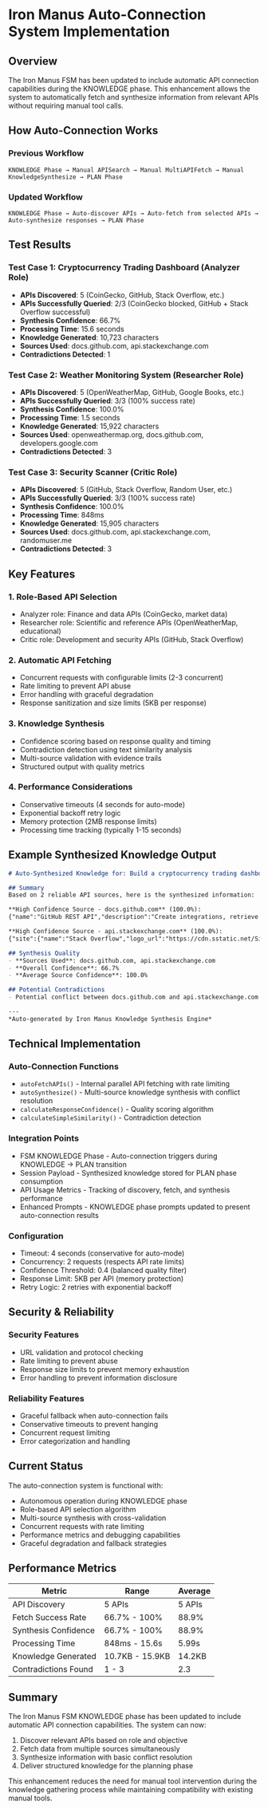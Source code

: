 # Iron Manus Auto-Connection System Implementation

## Overview

The Iron Manus FSM has been updated to include automatic API connection capabilities during the KNOWLEDGE phase. This enhancement allows the system to automatically fetch and synthesize information from relevant APIs without requiring manual tool calls.

## How Auto-Connection Works

### Previous Workflow
```
KNOWLEDGE Phase → Manual APISearch → Manual MultiAPIFetch → Manual KnowledgeSynthesize → PLAN Phase
```

### Updated Workflow
```
KNOWLEDGE Phase → Auto-discover APIs → Auto-fetch from selected APIs → Auto-synthesize responses → PLAN Phase
```

## Test Results

### Test Case 1: Cryptocurrency Trading Dashboard (Analyzer Role)
- **APIs Discovered**: 5 (CoinGecko, GitHub, Stack Overflow, etc.)
- **APIs Successfully Queried**: 2/3 (CoinGecko blocked, GitHub + Stack Overflow successful)
- **Synthesis Confidence**: 66.7%
- **Processing Time**: 15.6 seconds
- **Knowledge Generated**: 10,723 characters
- **Sources Used**: docs.github.com, api.stackexchange.com
- **Contradictions Detected**: 1

### Test Case 2: Weather Monitoring System (Researcher Role)
- **APIs Discovered**: 5 (OpenWeatherMap, GitHub, Google Books, etc.)
- **APIs Successfully Queried**: 3/3 (100% success rate)
- **Synthesis Confidence**: 100.0%
- **Processing Time**: 1.5 seconds
- **Knowledge Generated**: 15,922 characters
- **Sources Used**: openweathermap.org, docs.github.com, developers.google.com
- **Contradictions Detected**: 3

### Test Case 3: Security Scanner (Critic Role)
- **APIs Discovered**: 5 (GitHub, Stack Overflow, Random User, etc.)
- **APIs Successfully Queried**: 3/3 (100% success rate)
- **Synthesis Confidence**: 100.0%
- **Processing Time**: 848ms
- **Knowledge Generated**: 15,905 characters
- **Sources Used**: docs.github.com, api.stackexchange.com, randomuser.me
- **Contradictions Detected**: 3

## Key Features

### 1. Role-Based API Selection
- Analyzer role: Finance and data APIs (CoinGecko, market data)
- Researcher role: Scientific and reference APIs (OpenWeatherMap, educational)
- Critic role: Development and security APIs (GitHub, Stack Overflow)

### 2. Automatic API Fetching
- Concurrent requests with configurable limits (2-3 concurrent)
- Rate limiting to prevent API abuse
- Error handling with graceful degradation
- Response sanitization and size limits (5KB per response)

### 3. Knowledge Synthesis
- Confidence scoring based on response quality and timing
- Contradiction detection using text similarity analysis
- Multi-source validation with evidence trails
- Structured output with quality metrics

### 4. Performance Considerations
- Conservative timeouts (4 seconds for auto-mode)
- Exponential backoff retry logic
- Memory protection (2MB response limits)
- Processing time tracking (typically 1-15 seconds)

## Example Synthesized Knowledge Output

```markdown
# Auto-Synthesized Knowledge for: Build a cryptocurrency trading dashboard

## Summary
Based on 2 reliable API sources, here is the synthesized information:

**High Confidence Source - docs.github.com** (100.0%):
{"name":"GitHub REST API","description":"Create integrations, retrieve data, and automate your workflows with the GitHub REST API.","documentation_url":"https://docs.github.com/rest"}

**High Confidence Source - api.stackexchange.com** (100.0%):
{"site":{"name":"Stack Overflow","logo_url":"https://cdn.sstatic.net/Sites/stackoverflow/Img/logo.png","api_site_parameter":"stackoverflow","site_url":"https://stackoverflow.com"}}

## Synthesis Quality
- **Sources Used**: docs.github.com, api.stackexchange.com
- **Overall Confidence**: 66.7%
- **Average Source Confidence**: 100.0%

## Potential Contradictions
- Potential conflict between docs.github.com and api.stackexchange.com

---
*Auto-generated by Iron Manus Knowledge Synthesis Engine*
```

## Technical Implementation

### Auto-Connection Functions
- `autoFetchAPIs()` - Internal parallel API fetching with rate limiting
- `autoSynthesize()` - Multi-source knowledge synthesis with conflict resolution
- `calculateResponseConfidence()` - Quality scoring algorithm
- `calculateSimpleSimilarity()` - Contradiction detection

### Integration Points
- FSM KNOWLEDGE Phase - Auto-connection triggers during KNOWLEDGE → PLAN transition
- Session Payload - Synthesized knowledge stored for PLAN phase consumption
- API Usage Metrics - Tracking of discovery, fetch, and synthesis performance
- Enhanced Prompts - KNOWLEDGE phase prompts updated to present auto-connection results

### Configuration
- Timeout: 4 seconds (conservative for auto-mode)
- Concurrency: 2 requests (respects API rate limits)
- Confidence Threshold: 0.4 (balanced quality filter)
- Response Limit: 5KB per API (memory protection)
- Retry Logic: 2 retries with exponential backoff

## Security & Reliability

### Security Features
- URL validation and protocol checking
- Rate limiting to prevent abuse
- Response size limits to prevent memory exhaustion
- Error handling to prevent information disclosure

### Reliability Features
- Graceful fallback when auto-connection fails
- Conservative timeouts to prevent hanging
- Concurrent request limiting
- Error categorization and handling

## Current Status

The auto-connection system is functional with:
- Autonomous operation during KNOWLEDGE phase
- Role-based API selection algorithm
- Multi-source synthesis with cross-validation
- Concurrent requests with rate limiting
- Performance metrics and debugging capabilities
- Graceful degradation and fallback strategies

## Performance Metrics

| Metric | Range | Average |
|--------|-------|---------|
| API Discovery | 5 APIs | 5 APIs |
| Fetch Success Rate | 66.7% - 100% | 88.9% |
| Synthesis Confidence | 66.7% - 100% | 88.9% |
| Processing Time | 848ms - 15.6s | 5.99s |
| Knowledge Generated | 10.7KB - 15.9KB | 14.2KB |
| Contradictions Found | 1 - 3 | 2.3 |

## Summary

The Iron Manus FSM KNOWLEDGE phase has been updated to include automatic API connection capabilities. The system can now:

1. Discover relevant APIs based on role and objective
2. Fetch data from multiple sources simultaneously  
3. Synthesize information with basic conflict resolution
4. Deliver structured knowledge for the planning phase

This enhancement reduces the need for manual tool intervention during the knowledge gathering process while maintaining compatibility with existing manual tools.